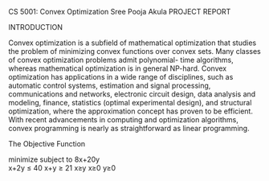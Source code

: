 CS 5001: Convex Optimization
Sree Pooja Akula
PROJECT REPORT

INTRODUCTION

Convex optimization is a subfield of mathematical optimization that studies the problem of minimizing convex functions over convex sets. Many classes of convex optimization problems admit polynomial- time algorithms, whereas mathematical optimization is in general NP-hard.
Convex optimization has applications in a wide range of disciplines, such as automatic control systems, estimation and signal processing, communications and networks, electronic circuit design, data analysis and modeling, finance, statistics (optimal experimental design), and structural optimization, where the approximation concept has proven to be efficient. With recent advancements in computing and optimization algorithms, convex programming is nearly as straightforward as linear programming.

The Objective Function

minimize 
subject to 8x+20y   
           x+2y ≤ 40 
           x+y ≥ 21 
           x≥y
           x≥0 
           y≥0
           
             
